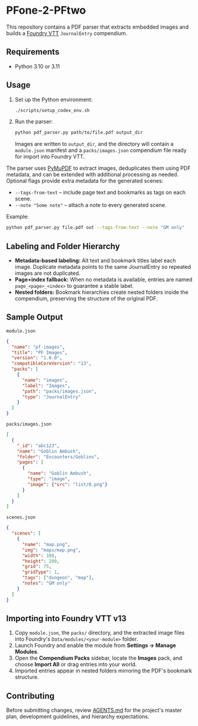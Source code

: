 # PFone-2-PFtwo

This repository contains a PDF parser that extracts embedded images and builds a [Foundry VTT](https://foundryvtt.com/) `JournalEntry` compendium.

## Requirements

- Python 3.10 or 3.11

## Usage

1. Set up the Python environment:
   ```bash
   ./scripts/setup_codex_env.sh
   ```
2. Run the parser:
   ```bash
   python pdf_parser.py path/to/file.pdf output_dir
   ```
   Images are written to `output_dir`, and the directory will contain a `module.json` manifest and a `packs/images.json` compendium file ready for import into Foundry VTT.

The parser uses [PyMuPDF](https://pymupdf.readthedocs.io/) to extract images, deduplicates them using PDF metadata, and can be extended with additional processing as needed. Optional flags provide extra metadata for the generated scenes:

- `--tags-from-text` – include page text and bookmarks as tags on each scene.
- `--note "Some note"` – attach a note to every generated scene.

Example:

```bash
python pdf_parser.py file.pdf out --tags-from-text --note "GM only"
```

## Labeling and Folder Hierarchy

- **Metadata-based labeling:** Alt text and bookmark titles label each image. Duplicate metadata points to the same JournalEntry so repeated images are not duplicated.
- **Page+index fallback:** When no metadata is available, entries are named `page_<page>_<index>` to guarantee a stable label.
- **Nested folders:** Bookmark hierarchies create nested folders inside the compendium, preserving the structure of the original PDF.

## Sample Output

`module.json`

```json
{
  "name": "pf-images",
  "title": "PF Images",
  "version": "1.0.0",
  "compatibleCoreVersion": "13",
  "packs": [
    {
      "name": "images",
      "label": "Images",
      "path": "packs/images.json",
      "type": "JournalEntry"
    }
  ]
}
```

`packs/images.json`

```json
[
  {
    "_id": "abc123",
    "name": "Goblin Ambush",
    "folder": "Encounters/Goblins",
    "pages": [
      {
        "name": "Goblin Ambush",
        "type": "image",
        "image": {"src": "list/0.png"}
      }
    ]
  }
]
```

`scenes.json`

```json
{
  "scenes": [
    {
      "name": "map.png",
      "img": "maps/map.png",
      "width": 100,
      "height": 200,
      "grid": 75,
      "gridType": 1,
      "tags": ["dungeon", "map"],
      "notes": "GM only"
    }
  ]
}
```

## Importing into Foundry VTT v13

1. Copy `module.json`, the `packs/` directory, and the extracted image files into Foundry's `Data/modules/<your-module>` folder.
2. Launch Foundry and enable the module from **Settings → Manage Modules**.
3. Open the **Compendium Packs** sidebar, locate the **Images** pack, and choose **Import All** or drag entries into your world.
4. Imported entries appear in nested folders mirroring the PDF's bookmark structure.

## Contributing

Before submitting changes, review [AGENTS.md](AGENTS.md) for the project's master plan, development guidelines, and hierarchy expectations.
